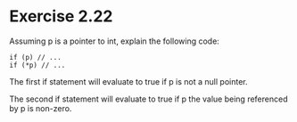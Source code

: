 Exercise 2.22
=============

Assuming p is a pointer to int, explain the following code:

    if (p) // ...
    if (*p) // ...

The first if statement will evaluate to true if p is not a null pointer.

The second if statement will evaluate to true if p the value being referenced by p is non-zero.

